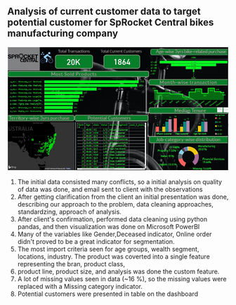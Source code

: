 ## Analysis of current customer data to target potential customer for SpRocket Central bikes manufacturing company

![](https://github.com/DeyDipankar/PowerBI-Projects/blob/dev/Analysis%20of%20past%20customer%20data%20to%20find%20potential%20customers%20-%20KPMG%20Virtual%20Internship/Dashboard.JPG)

1. The initial data consisted many conflicts, so a initial analysis on quality of data was done, and email sent to client with the observations
2. After getting clarification from the client an initial presentation was done, describing our approach to the problem, data cleaning approaches, standardzing,
approach of analysis.
3. After client's confirmation, performed data cleaning using python pandas, and then visualization was done on Microsoft PowerBI
4. Many of the variables like Gender,Deceased indicator, Online order didn't proved to be a great indicator for segmentation.
5. The most import criteria seen for age groups, wealth segment, locations, industry. The product was coverted into a single feature representing the bran, product class, 
6. product line, product size, and analysis was done the custom feature.
7. A lot of missing values seen in data (~16 %), so the missing values were replaced with a Missing category indicator.
8. Potential customers were presented in table on the dashboard
